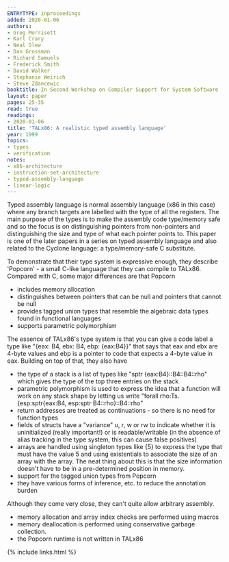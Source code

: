 ```yaml
---
ENTRYTYPE: inproceedings
added: 2020-01-06
authors:
- Greg Morrisett
- Karl Crary
- Neal Glew
- Dan Grossman
- Richard Samuels
- Frederick Smith
- David Walker
- Stephanie Weirich
- Steve Zdancewic
booktitle: In Second Workshop on Compiler Support for System Software
layout: paper
pages: 25-35
read: true
readings:
- 2020-01-06
title: 'TALx86: A realistic typed assembly language'
year: 1999
topics:
- types
- verification
notes:
- x86-architecture
- instruction-set-architecture
- typed-assembly-language
- linear-logic
---
```


Typed assembly language is normal assembly language (x86 in this case) where any branch targets are labelled with the type of
all the registers.
The main purpose of the types is to make the assembly code type/memory
safe and so the focus is on distinguishing pointers from
non-pointers and distinguishing the size and type of what each
pointer points to.
This paper is one of the later papers in a series on typed assembly language and also related to the Cyclone language: a type/memory-safe C substitute.

To demonstrate that their type system is expressive enough, they describe 'Popcorn' - a small C-like language that they can compile to TALx86.
Compared with C, some major differences are that Popcorn

* includes memory allocation
* distinguishes between pointers that can be null and pointers that cannot be null
* provides tagged union types that resemble the algebraic data types found in functional languages
* supports parametric polymorphism

The essence of TALx86's type system is that you can give a code label a type like "{eax: B4, ebx: B4, ebp: {eax:B4}}" that says that eax and ebx are 4-byte values and ebp is a pointer to code that expects a 4-byte value in eax.
Building on top of that, they also have

* the type of a stack is a list of types like "sptr {eax:B4}::B4::B4::rho" which gives the type of the top three entries on the stack
* parametric polymorphism is used to express the idea that a function will work on any stack shape
  by letting us write
  "forall rho:Ts. {esp:sptr{eax:B4, esp:sptr B4::rho}::B4::rho"
* return addresses are treated as continuations - so there is no need for function types
* fields of structs have a "variance" u, r, w or rw to indicate whether it is uninitialized (really important!) or is readable/writable (in the absence of alias tracking in the type system, this can cause false positives)
* arrays are handled using singleton types like {5} to express
  the type that must have the value 5 and using existentials
  to associate the size of an array with the array.
  The neat thing about this is that the size information
  doesn't have to be in a pre-determined position in memory.
* support for the tagged union types from Popcorn
* they have various forms of inference, etc. to reduce the annotation burden


Although they come very close, they can't quite allow arbitrary assembly.

* memory allocation and array index checks are performed using macros
* memory deallocation is performed using conservative garbage collection.
* the Popcorn runtime is not written in TALx86

{% include links.html %}

